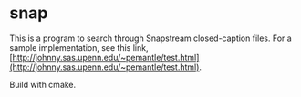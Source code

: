 snap
====

This is a program to search through Snapstream closed-caption files. For a sample implementation, see this link, [http://johnny.sas.upenn.edu/~pemantle/test.html](http://johnny.sas.upenn.edu/~pemantle/test.html).

Build with cmake.
